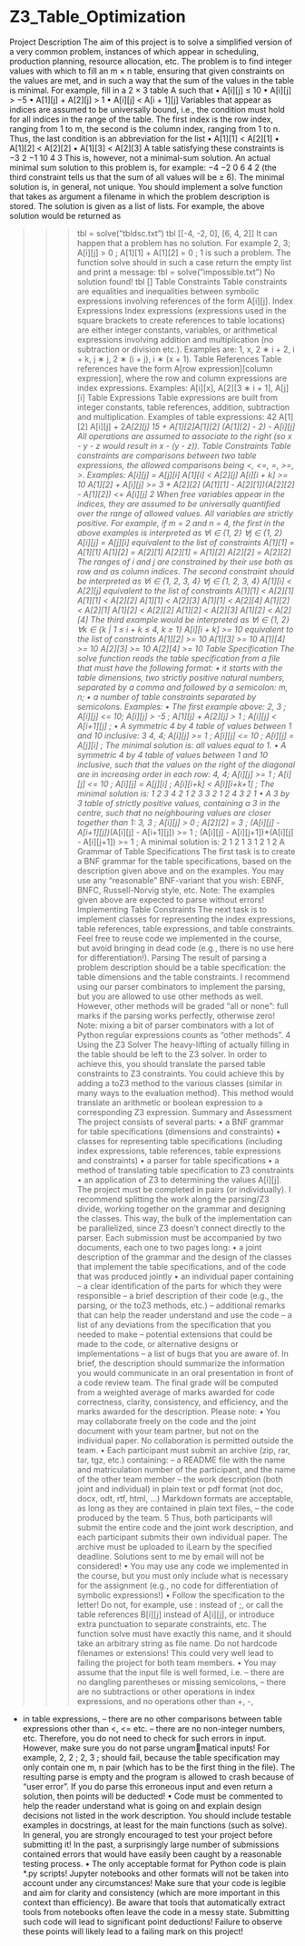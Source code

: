 # Z3_Table_Optimization

Project Description
The aim of this project is to solve a simplified version of a very common problem, instances of which appear in
scheduling, production planning, resource allocation, etc. The problem is to find integer values with which to fill
an m × n table, ensuring that given constraints on the values are met, and in such a way that the sum of the
values in the table is minimal.
For example, fill in a 2 × 3 table A such that
• A[i][j] ≤ 10
• A[i][j] > −5
• A[1][j] + A[2][j] > 1
• A[i][j] < A[i + 1][j]
Variables that appear as indices are assumed to be universally bound, i.e., the condition must hold for all indices
in the range of the table. The first index is the row index, ranging from 1 to m, the second is the column index,
ranging from 1 to n. Thus, the last condition is an abbreviation for the list
• A[1][1] < A[2][1]
• A[1][2] < A[2][2]
• A[1][3] < A[2][3]
A table satisfying these constraints is
−3 2 −1
10 4 3
This is, however, not a minimal-sum solution. An actual minimal sum solution to this problem is, for example:
−4 −2 0
6 4 2
(the third constraint tells us that the sum of all values will be ≥ 6). The minimal solution is, in general, not unique.
You should implement a solve function that takes as argument a filename in which the problem description is
stored. The solution is given as a list of lists. For example, the above solution would be returned as
>>> tbl = solve(”tbldsc.txt”)
>>> tbl
[[-4, -2, 0], [6, 4, 2]]
It can happen that a problem has no solution. For example
2, 3;
A[i][j] > 0 ;
A[1][1] + A[1][2] = 0 ;
1
is such a problem. The function solve should in such a case return the empty list and print a message:
>>> tbl = solve(”impossible.txt”)
No solution found!
>>> tbl
[]
Table Constraints
Table constraints are equalities and inequalities between symbolic expressions involving references of the form
A[i][j].
Index Expressions
Index expressions (expressions used in the square brackets to create references to table locations) are either
integer constants, variables, or arithmetical expressions involving addition and multiplication (no subtraction or
division etc.).
Examples are: 1, x, 2 ∗ i + 2, i + k, j ∗ j, 2 ∗ (i + j), i ∗ (x + 1).
Table References
Table references have the form A[row expression][column expression], where the row and column expressions
are index expressions.
Examples: A[i][x], A[2][3 ∗ i + 1], A[j][i]
Table Expressions
Table expressions are built from integer constants, table references, addition, subtraction and multiplication.
Examples of table expressions:
42
A[1][2]
A[i][j] + 2*A[2][j]
15 + A[1][2]*A[1][2]
(A[1][2] - 2) - A[i][j]
All operations are assumed to associate to the right (so x - y - z would result in x - (y - z)).
Table Constraints
Table constraints are comparisons between two table expressions, the allowed comparisons being <, <=, =, >=, >.
Examples:
A[i][j] = A[j][i]
A[1][i] < A[2][j]
A[i][i + k] >= 10
A[1][2] + A[i][j] >= 3 * A[2][2]
(A[1][1] - A[2][1])*(A[2][2] - A[1][2]) <= A[i][j]
2
When free variables appear in the indices, they are assumed to be universally quantified over the range of allowed
values. All variables are strictly positive. For example, if m = 2 and n = 4, the first in the above examples is
interpreted as
∀i ∈ {1, 2} ∀j ∈ {1, 2} A[i][j] = A[j][i]
equivalent to the list of constraints
A[1][1] = A[1][1]
A[1][2] = A[2][1]
A[2][1] = A[1][2]
A[2][2] = A[2][2]
The ranges of i and j are constrained by their use both as row and as column indices.
The second constraint should be interpreted as
∀i ∈ {1, 2, 3, 4} ∀j ∈ {1, 2, 3, 4} A[1][i] < A[2][j]
equivalent to the list of constraints
A[1][1] < A[2][1]
A[1][1] < A[2][2]
A[1][1] < A[2][3]
A[1][1] < A[2][4]
A[1][2] < A[2][1]
A[1][2] < A[2][2]
A[1][2] < A[2][3]
A[1][2] < A[2][4]
The third example would be interpreted as
∀i ∈ {1, 2} ∀k ∈ {k | 1 ≤ i + k ≤ 4, k ≥ 1} A[i][i + k] >= 10
equivalent to the list of constraints
A[1][2] >= 10
A[1][3] >= 10
A[1][4] >= 10
A[2][3] >= 10
A[2][4] >= 10
Table Specification
The solve function reads the table specification from a file that must have the following format:
• it starts with the table dimensions, two strictly positive natural numbers, separated by a comma and followed by a semicolon: m, n;
• a number of table constraints separated by semicolons.
Examples:
• The first example above:
2, 3 ;
A[i][j] <= 10;
A[i][j] > -5 ;
A[1][j] + A[2][j] > 1 ;
A[i][j] < A[i+1][j] ;
• A symmetric 4 by 4 table of values between 1 and 10 inclusive:
3
4, 4;
A[i][j] >= 1 ;
A[i][j] <= 10 ;
A[i][j] = A[j][i] ;
The minimal solution is: all values equal to 1.
• A symmetric 4 by 4 table of values between 1 and 10 inclusive, such that the values on the right of the
diagonal are in increasing order in each row:
4, 4;
A[i][j] >= 1 ;
A[i][j] <= 10 ;
A[i][j] = A[j][i] ;
A[i][i+k] < A[i][i+k+1] ;
The minimal solution is:
1 2 3 4
2 1 2 3
3 2 1 2
4 3 2 1
• A 3 by 3 table of strictly positive values, containing a 3 in the centre, such that no neighbouring values are
closer together than 1:
3, 3 ;
A[i][j] > 0 ;
A[2][2] = 3 ;
(A[i][j] - A[i+1][j])*(A[i][j] - A[i+1][j]) >= 1 ;
(A[i][j] - A[i][j+1])*(A[i][j] - A[i][j+1]) >= 1 ;
A minimal solution is:
2 1 2
1 3 1
2 1 2
A Grammar of Table Specifications
The first task is to create a BNF grammar for the table specifications, based on the description given above and
on the examples. You may use any “reasonable” BNF-variant that you wish: EBNF, BNFC, Russell-Norvig style,
etc.
Note: The examples given above are expected to parse without errors!
Implementing Table Constraints
The next task is to implement classes for representing the index expressions, table references, table expressions,
and table constraints. Feel free to reuse code we implemented in the course, but avoid bringing in dead code
(e.g., there is no use here for differentiation!).
Parsing
The result of parsing a problem description should be a table specification: the table dimensions and the table
constraints. I recommend using our parser combinators to implement the parsing, but you are allowed to use
other methods as well. However, other methods will be graded “all or none”: full marks if the parsing works
perfectly, otherwise zero! Note: mixing a bit of parser combinators with a lot of Python regular expressions
counts as “other methods”.
4
Using the Z3 Solver
The heavy-lifting of actually filling in the table should be left to the Z3 solver. In order to achieve this, you should
translate the parsed table constraints to Z3 constraints. You could achieve this by adding a toZ3 method to the
various classes (similar in many ways to the evaluation method). This method would translate an arithmetic or
boolean expression to a corresponding Z3 expression.
Summary and Assessment
The project consists of several parts:
• a BNF grammar for table specifications (dimensions and constraints)
• classes for representing table specifications (including index expressions, table references, table expressions and constraints)
• a parser for table specifications
• a method of translating table specification to Z3 constraints
• an application of Z3 to determining the values A[i][j].
The project must be completed in pairs (or individually). I recommend splitting the work along the parsing/Z3
divide, working together on the grammar and designing the classes. This way, the bulk of the implementation
can be parallelized, since Z3 doesn’t connect directly to the parser.
Each submission must be accompanied by two documents, each one to two pages long:
• a joint description of the grammar and the design of the classes that implement the table specifications,
and of the code that was produced jointly
• an individual paper containing
– a clear identification of the parts for which they were responsible
– a brief description of their code (e.g., the parsing, or the toZ3 methods, etc.)
– additional remarks that can help the reader understand and use the code
– a list of any deviations from the specification that you needed to make
– potential extensions that could be made to the code, or alternative designs or implementations
– a list of bugs that you are aware of.
In brief, the description should summarize the information you would communicate in an oral presentation in front
of a code review team.
The final grade will be computed from a weighted average of marks awarded for code correctness, clarity, consistency, and efficiency, and the marks awarded for the description.
Please note:
• You may collaborate freely on the code and the joint document with your team partner, but not on the
individual paper. No collaboration is permitted outside the team.
• Each participant must submit an archive (zip, rar, tar, tgz, etc.) containing:
– a README file with the name and matriculation number of the participant, and the name of the other
team member
– the work description (both joint and individual) in plain text or pdf format (not doc, docx, odt, rtf,
html, …) Markdown formats are acceptable, as long as they are contained in plain text files,
– the code produced by the team.
5
Thus, both participants will submit the entire code and the joint work description, and each participant
submits their own individual paper.
The archive must be uploaded to iLearn by the specified deadline. Solutions sent to me by email will
not be considered!
• You may use any code we implemented in the course, but you must only include what is necessary for
the assignment (e.g., no code for differentiation of symbolic expressions!)
• Follow the specification to the letter! Do not, for example, use : instead of ;, or call the table references
B[i][j] instead of A[i][j], or introduce extra punctuation to separate constraints, etc. The function
solve must have exactly this name, and it should take an arbitrary string as file name. Do not hardcode
filenames or extensions! This could very well lead to failing the project for both team members.
• You may assume that the input file is well formed, i.e.
– there are no dangling parentheses or missing semicolons,
– there are no subtractions or other operations in index expressions, and no operations other than +, -,
* in table expressions,
– there are no other comparisons between table expressions other than <, <= etc.
– there are no non-integer numbers, etc.
Therefore, you do not need to check for such errors in input. However, make sure you do not parse ungrammatical inputs! For example, 2, 2 ; 2, 3 ; should fail, because the table specification may only contain
one m, n pair (which has to be the first thing in the file). The resulting parse is empty and the program is
allowed to crash because of “user error”. If you do parse this erroneous input and even return a solution,
then points will be deducted!
• Code must be commented to help the reader understand what is going on and explain design decisions
not listed in the work description. You should include testable examples in docstrings, at least for the main
functions (such as solve).
In general, you are strongly encouraged to test your project before submitting it! In the past, a surprisingly
large number of submissions contained errors that would have easily been caught by a reasonable testing
process.
• The only acceptable format for Python code is plain *.py scripts! Jupyter notebooks and other formats
will not be taken into account under any circumstances!
Make sure that your code is legible and aim for clarity and consistency (which are more important in this
context than efficiency). Be aware that tools that automatically extract tools from notebooks often leave
the code in a messy state. Submitting such code will lead to significant point deductions!
Failure to observe these points will likely lead to a failing mark on this project!
